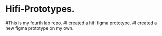 # Hifi-Prototypes.
#This is my fourth lab repo.
#I created a hifi figma prototype.
#I created a new figma prototype on my own.
